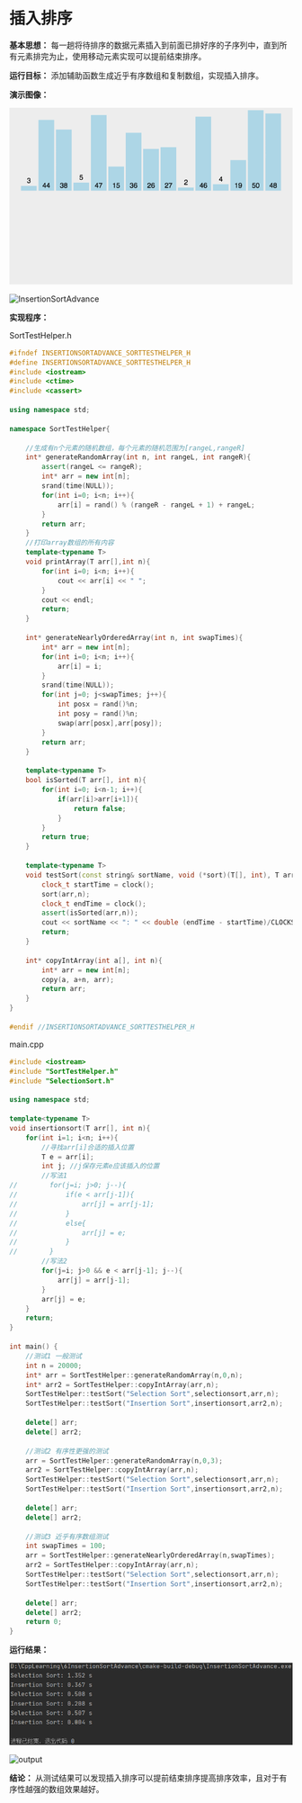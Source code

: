 # 插入排序

**基本思想：** 每一趟将待排序的数据元素插入到前面已排好序的子序列中，直到所有元素排完为止，使用移动元素实现可以提前结束排序。

**运行目标：** 添加辅助函数生成近乎有序数组和复制数组，实现插入排序。

**演示图像：**

![InsertionSortAdvance](https://github.com/ma-nual/C-Algorithm-practice/blob/master/6InsertionSortAdvance/InsertionSortAdvance.gif)

![InsertionSortAdvance](D:\CppLearning\6InsertionSortAdvance\InsertionSortAdvance.gif)

**实现程序：**

SortTestHelper.h

```c++
#ifndef INSERTIONSORTADVANCE_SORTTESTHELPER_H
#define INSERTIONSORTADVANCE_SORTTESTHELPER_H
#include <iostream>
#include <ctime>
#include <cassert>

using namespace std;

namespace SortTestHelper{

    //生成有n个元素的随机数组，每个元素的随机范围为[rangeL,rangeR]
    int* generateRandomArray(int n, int rangeL, int rangeR){
        assert(rangeL <= rangeR);
        int* arr = new int[n];
        srand(time(NULL));
        for(int i=0; i<n; i++){
            arr[i] = rand() % (rangeR - rangeL + 1) + rangeL;
        }
        return arr;
    }
    //打印array数组的所有内容
    template<typename T>
    void printArray(T arr[],int n){
        for(int i=0; i<n; i++){
            cout << arr[i] << " ";
        }
        cout << endl;
        return;
    }

    int* generateNearlyOrderedArray(int n, int swapTimes){
        int* arr = new int[n];
        for(int i=0; i<n; i++){
            arr[i] = i;
        }
        srand(time(NULL));
        for(int j=0; j<swapTimes; j++){
            int posx = rand()%n;
            int posy = rand()%n;
            swap(arr[posx],arr[posy]);
        }
        return arr;
    }

    template<typename T>
    bool isSorted(T arr[], int n){
        for(int i=0; i<n-1; i++){
            if(arr[i]>arr[i+1]){
                return false;
            }
        }
        return true;
    }

    template<typename T>
    void testSort(const string& sortName, void (*sort)(T[], int), T arr[], int n){
        clock_t startTime = clock();
        sort(arr,n);
        clock_t endTime = clock();
        assert(isSorted(arr,n));
        cout << sortName << ": " << double (endTime - startTime)/CLOCKS_PER_SEC << " s" << endl;
        return;
    }

    int* copyIntArray(int a[], int n){
        int* arr = new int[n];
        copy(a, a+n, arr);
        return arr;
    }
}

#endif //INSERTIONSORTADVANCE_SORTTESTHELPER_H
```

main.cpp

```c++
#include <iostream>
#include "SortTestHelper.h"
#include "SelectionSort.h"

using namespace std;

template<typename T>
void insertionsort(T arr[], int n){
    for(int i=1; i<n; i++){
        //寻找arr[i]合适的插入位置
        T e = arr[i];
        int j; //j保存元素e应该插入的位置
        //写法1
//        for(j=i; j>0; j--){
//            if(e < arr[j-1]){
//                arr[j] = arr[j-1];
//            }
//            else{
//                arr[j] = e;
//            }
//        }
        //写法2
        for(j=i; j>0 && e < arr[j-1]; j--){
            arr[j] = arr[j-1];
        }
        arr[j] = e;
    }
    return;
}

int main() {
    //测试1 一般测试
    int n = 20000;
    int* arr = SortTestHelper::generateRandomArray(n,0,n);
    int* arr2 = SortTestHelper::copyIntArray(arr,n);
    SortTestHelper::testSort("Selection Sort",selectionsort,arr,n);
    SortTestHelper::testSort("Insertion Sort",insertionsort,arr2,n);

    delete[] arr;
    delete[] arr2;

    //测试2 有序性更强的测试
    arr = SortTestHelper::generateRandomArray(n,0,3);
    arr2 = SortTestHelper::copyIntArray(arr,n);
    SortTestHelper::testSort("Selection Sort",selectionsort,arr,n);
    SortTestHelper::testSort("Insertion Sort",insertionsort,arr2,n);

    delete[] arr;
    delete[] arr2;

    //测试3 近乎有序数组测试
    int swapTimes = 100;
    arr = SortTestHelper::generateNearlyOrderedArray(n,swapTimes);
    arr2 = SortTestHelper::copyIntArray(arr,n);
    SortTestHelper::testSort("Selection Sort",selectionsort,arr,n);
    SortTestHelper::testSort("Insertion Sort",insertionsort,arr2,n);

    delete[] arr;
    delete[] arr2;
    return 0;
}
```

**运行结果：**

![output](https://github.com/ma-nual/C-Algorithm-practice/blob/master/6InsertionSortAdvance/output.png)

![output](D:\CppLearning\6InsertionSortAdvance\output.png)

**结论：** 从测试结果可以发现插入排序可以提前结束排序提高排序效率，且对于有序性越强的数组效果越好。